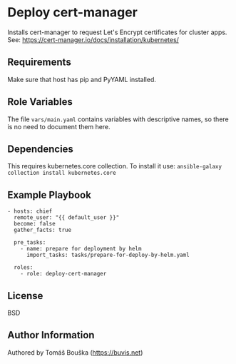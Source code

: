 Deploy cert-manager
==================

Installs cert-manager to request Let's Encrypt certificates for cluster apps. See: https://cert-manager.io/docs/installation/kubernetes/

Requirements
------------

Make sure that host has pip and PyYAML installed.

Role Variables
--------------

The file `vars/main.yaml` contains variables with descriptive names, so there is no need to document them here.

Dependencies
------------

This requires kubernetes.core collection. To install it use: `ansible-galaxy collection install kubernetes.core`

Example Playbook
----------------

```
- hosts: chief
  remote_user: "{{ default_user }}"
  become: false
  gather_facts: true

  pre_tasks:
    - name: prepare for deployment by helm
      import_tasks: tasks/prepare-for-deploy-by-helm.yaml

  roles:
    - role: deploy-cert-manager
```

License
-------

BSD

Author Information
------------------

Authored by Tomáš Bouška (https://buvis.net)
